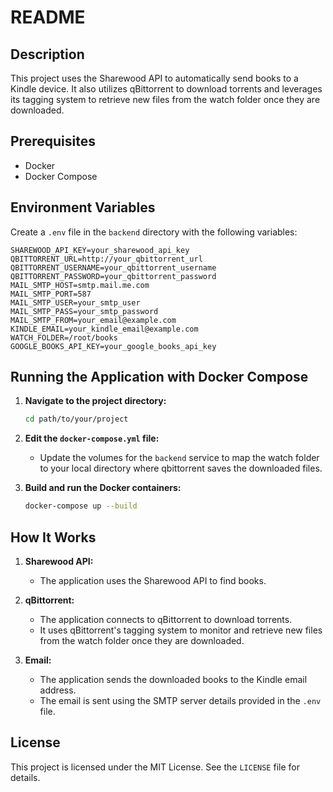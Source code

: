 # README

## Description

This project uses the Sharewood API to automatically send books to a Kindle device. It also utilizes qBittorrent to download torrents and leverages its tagging system to retrieve new files from the watch folder once they are downloaded.

## Prerequisites

- Docker
- Docker Compose

## Environment Variables

Create a `.env` file in the `backend` directory with the following variables:

```dotenv
SHAREWOOD_API_KEY=your_sharewood_api_key
QBITTORRENT_URL=http://your_qbittorrent_url
QBITTORRENT_USERNAME=your_qbittorrent_username
QBITTORRENT_PASSWORD=your_qbittorrent_password
MAIL_SMTP_HOST=smtp.mail.me.com
MAIL_SMTP_PORT=587
MAIL_SMTP_USER=your_smtp_user
MAIL_SMTP_PASS=your_smtp_password
MAIL_SMTP_FROM=your_email@example.com
KINDLE_EMAIL=your_kindle_email@example.com
WATCH_FOLDER=/root/books
GOOGLE_BOOKS_API_KEY=your_google_books_api_key
```

## Running the Application with Docker Compose

1. **Navigate to the project directory:**

    ```sh
    cd path/to/your/project
    ```
   
2. **Edit the `docker-compose.yml` file:**

    - Update the volumes for the `backend` service to map the watch folder to your local directory where qbittorrent saves the downloaded files.

2. **Build and run the Docker containers:**

    ```sh
    docker-compose up --build
    ```

## How It Works

1. **Sharewood API:**
    - The application uses the Sharewood API to find books.

2. **qBittorrent:**
    - The application connects to qBittorrent to download torrents.
    - It uses qBittorrent's tagging system to monitor and retrieve new files from the watch folder once they are downloaded.

3. **Email:** 
    - The application sends the downloaded books to the Kindle email address.
    - The email is sent using the SMTP server details provided in the `.env` file.

## License

This project is licensed under the MIT License. See the `LICENSE` file for details.
